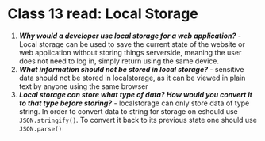 # Class 13 read: Local Storage

1. **_Why would a developer use local storage for a web application?_** - Local storage can be used to save the current state of the website or web application without storing things serverside, meaning the user does not need to log in, simply return using the same device.
2. **_What information should not be stored in local storage?_** - sensitive data should not be stored in localstorage, as it can be viewed in plain text by anyone using the same browser
3. **_Local storage can store what type of data? How would you convert it to that type before storing?_** - localstorage can only store data of type string. In order to convert data to string for storage on eshould use `JSON.stringify()`. To convert it back to its previous state one should use `JSON.parse()`
